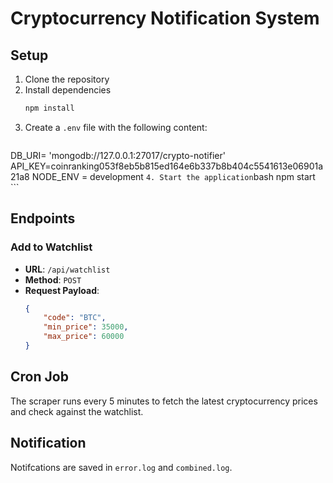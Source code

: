 # Cryptocurrency Notification System

## Setup

1. Clone the repository
2. Install dependencies
    ```bash
    npm install
    ```
3. Create a `.env` file with the following content:
    ```env
  DB_URI= 'mongodb://127.0.0.1:27017/crypto-notifier'
  API_KEY=coinranking053f8eb5b815ed164e6b337b8b404c5541613e06901a21a8
  NODE_ENV = development
    ```
4. Start the application
    ```bash
    npm start
    ```

## Endpoints

### Add to Watchlist

- **URL**: `/api/watchlist`
- **Method**: `POST`
- **Request Payload**:
    ```json
    {
        "code": "BTC",
        "min_price": 35000,
        "max_price": 60000
    }
    ```

## Cron Job

The scraper runs every 5 minutes to fetch the latest cryptocurrency prices and check against the watchlist.

## Notification

Notifcations are saved in `error.log` and `combined.log`.
